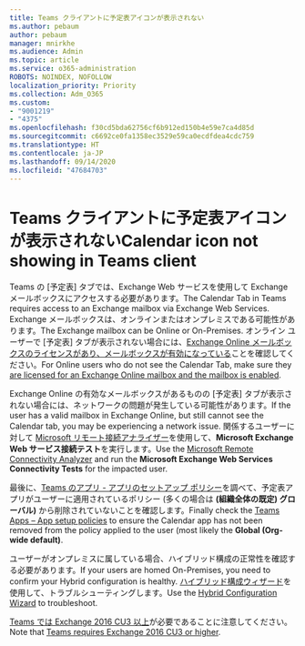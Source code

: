 ```yaml
---
title: Teams クライアントに予定表アイコンが表示されない
ms.author: pebaum
author: pebaum
manager: mnirkhe
ms.audience: Admin
ms.topic: article
ms.service: o365-administration
ROBOTS: NOINDEX, NOFOLLOW
localization_priority: Priority
ms.collection: Adm_O365
ms.custom:
- "9001219"
- "4375"
ms.openlocfilehash: f30cd5bda62756cf6b912ed150b4e59e7ca4d85d
ms.sourcegitcommit: c6692ce0fa1358ec3529e59ca0ecdfdea4cdc759
ms.translationtype: HT
ms.contentlocale: ja-JP
ms.lasthandoff: 09/14/2020
ms.locfileid: "47684703"
---
```

# <a name="calendar-icon-not-showing-in-teams-client"></a><span data-ttu-id="a94d7-102">Teams クライアントに予定表アイコンが表示されない</span><span class="sxs-lookup"><span data-stu-id="a94d7-102">Calendar icon not showing in Teams client</span></span>

<span data-ttu-id="a94d7-103">Teams の [予定表] タブでは、Exchange Web サービスを使用して Exchange メールボックスにアクセスする必要があります。</span><span class="sxs-lookup"><span data-stu-id="a94d7-103">The Calendar Tab in Teams requires access to an Exchange mailbox via Exchange Web Services.</span></span> <span data-ttu-id="a94d7-104">Exchange メールボックスは、オンラインまたはオンプレミスである可能性があります。</span><span class="sxs-lookup"><span data-stu-id="a94d7-104">The Exchange mailbox can be Online or On-Premises.</span></span> <span data-ttu-id="a94d7-105">オンライン ユーザーで [予定表] タブが表示されない場合には、[Exchange Online メールボックスのライセンスがあり、メールボックスが有効になっている](https://docs.microsoft.com/exchange/recipients-in-exchange-online/create-user-mailboxes)ことを確認してください。</span><span class="sxs-lookup"><span data-stu-id="a94d7-105">For Online users who do not see the Calendar Tab, make sure they [are licensed for an Exchange Online mailbox and the mailbox is enabled](https://docs.microsoft.com/exchange/recipients-in-exchange-online/create-user-mailboxes).</span></span>

<span data-ttu-id="a94d7-106">Exchange Online の有効なメールボックスがあるものの [予定表] タブが表示されない場合には、ネットワークの問題が発生している可能性があります。</span><span class="sxs-lookup"><span data-stu-id="a94d7-106">If the user has a valid mailbox in Exchange Online, but still cannot see the Calendar tab, you may be experiencing a network issue.</span></span> <span data-ttu-id="a94d7-107">関係するユーザーに対して [Microsoft リモート接続アナライザー](https://testconnectivity.microsoft.com/)を使用して、**Microsoft Exchange Web サービス接続テスト**を実行します。</span><span class="sxs-lookup"><span data-stu-id="a94d7-107">Use the [Microsoft Remote Connectivity Analyzer](https://testconnectivity.microsoft.com/) and run the **Microsoft Exchange Web Services Connectivity Tests** for the impacted user.</span></span>

<span data-ttu-id="a94d7-108">最後に、[Teams のアプリ - アプリのセットアップ ポリシー](https://admin.teams.microsoft.com/policies/app-setup)を調べて、予定表アプリがユーザーに適用されているポリシー (多くの場合は **(組織全体の既定) グローバル)** から削除されていないことを確認します。</span><span class="sxs-lookup"><span data-stu-id="a94d7-108">Finally check the [Teams Apps – App setup policies](https://admin.teams.microsoft.com/policies/app-setup) to ensure the Calendar app has not been removed from the policy applied to the user (most likely the **Global (Org-wide default)**.</span></span>

<span data-ttu-id="a94d7-109">ユーザーがオンプレミスに属している場合、ハイブリッド構成の正常性を確認する必要があります。</span><span class="sxs-lookup"><span data-stu-id="a94d7-109">If your users are homed On-Premises, you need to confirm your Hybrid configuration is healthy.</span></span> <span data-ttu-id="a94d7-110">[ハイブリッド構成ウィザード](https://docs.microsoft.com/exchange/hybrid-deployment/hybrid-agent)を使用して、トラブルシューティングします。</span><span class="sxs-lookup"><span data-stu-id="a94d7-110">Use the [Hybrid Configuration Wizard](https://docs.microsoft.com/exchange/hybrid-deployment/hybrid-agent) to troubleshoot.</span></span>

<span data-ttu-id="a94d7-111">[Teams では Exchange 2016 CU3 以上](https://docs.microsoft.com/microsoftteams/exchange-teams-interact)が必要であることに注意してください。</span><span class="sxs-lookup"><span data-stu-id="a94d7-111">Note that [Teams requires Exchange 2016 CU3 or higher](https://docs.microsoft.com/microsoftteams/exchange-teams-interact).</span></span>
